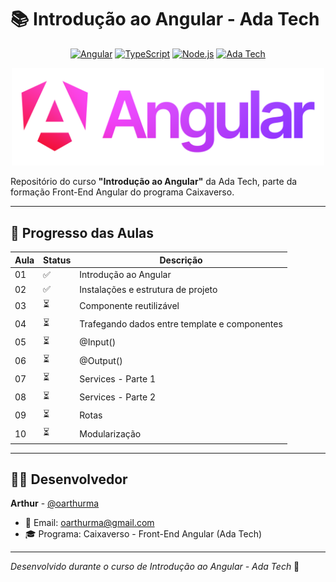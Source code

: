 # 📚 Introdução ao Angular - Ada Tech

<div align="center">
  
  [![Angular](https://img.shields.io/badge/Angular-16.0.0-DD0031?style=for-the-badge&logo=angular&logoColor=white)](https://angular.io/)
  [![TypeScript](https://img.shields.io/badge/TypeScript-5.0.2-007ACC?style=for-the-badge&logo=typescript&logoColor=white)](https://www.typescriptlang.org/)
  [![Node.js](https://img.shields.io/badge/Node.js-18.17.0-339933?style=for-the-badge&logo=node.js&logoColor=white)](https://nodejs.org/)
  [![Ada Tech](https://img.shields.io/badge/Ada%20Tech-8B5CF6?style=for-the-badge)](https://ada.tech/)

  <!-- Logo Angular com gradiente -->
  <img src="/assets/angular_wordmark_gradient.png" width="500" alt="Banner do logo do Angular em gradiente">

</div>

Repositório do curso **"Introdução ao Angular"** da Ada Tech, parte da formação Front-End Angular do programa Caixaverso.

---

## 📝 Progresso das Aulas

| Aula | Status | Descrição                                     |
| ---- | ------ | --------------------------------------------- |
| 01   | ✅     | Introdução ao Angular                         |
| 02   | ✅     | Instalações e estrutura de projeto            |
| 03   | ⏳     | Componente reutilizável                       |
| 04   | ⏳     | Trafegando dados entre template e componentes |
| 05   | ⏳     | @Input()                                      |
| 06   | ⏳     | @Output()                                     |
| 07   | ⏳     | Services - Parte 1                            |
| 08   | ⏳     | Services - Parte 2                            |
| 09   | ⏳     | Rotas                                         |
| 10   | ⏳     | Modularização                                 |

---

## 👨‍💻 Desenvolvedor

**Arthur** - [@oarthurma](https://github.com/oarthurma)

- 📧 Email: [oarthurma@gmail.com](mailto:oarthurma@gmail.com)
- 🎓 Programa: Caixaverso - Front-End Angular (Ada Tech)

---

_Desenvolvido durante o curso de Introdução ao Angular - Ada Tech_ 🚀
